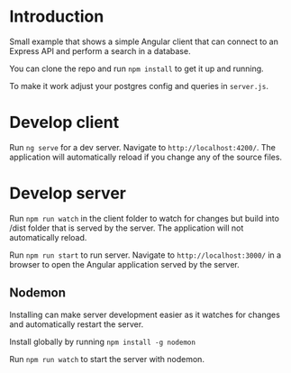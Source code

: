 # Introduction
Small example that shows a simple Angular client that can connect to an Express API and perform a search in a database.

You can clone the repo and run `npm install` to get it up and running.

To make it work adjust your postgres config and queries in `server.js`.

# Develop client
Run `ng serve` for a dev server. Navigate to `http://localhost:4200/`. The application will automatically reload if you change any of the source files.

# Develop server
Run `npm run watch` in the client folder to watch for changes but build into /dist folder that is served by the server. The application will not automatically reload.

Run `npm run start` to run server. Navigate to `http://localhost:3000/` in a browser to open the Angular application served by the server.

## Nodemon
Installing can make server development easier as it watches for changes and automatically restart the server.

Install globally by running `npm install -g nodemon`

Run `npm run watch` to start the server with nodemon.
